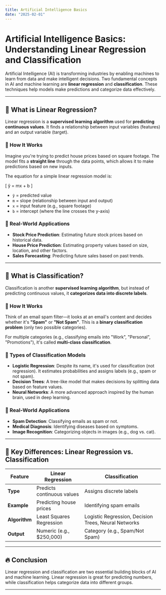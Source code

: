 ```yaml
---
title: Artificial Intelligence Basics
date: "2025-02-01"
---
```


# Artificial Intelligence Basics: Understanding Linear Regression and Classification

Artificial Intelligence (AI) is transforming industries by enabling machines to learn from data and make intelligent decisions. Two fundamental concepts in AI and machine learning are **linear regression** and **classification**. These techniques help models make predictions and categorize data effectively.

---

## 📌 What is Linear Regression?

Linear regression is a **supervised learning algorithm** used for **predicting continuous values**. It finds a relationship between input variables (features) and an output variable (target).

### **🔹 How It Works**

Imagine you're trying to predict house prices based on square footage. The model fits a **straight line** through the data points, which allows it to make predictions based on new inputs.

The equation for a simple linear regression model is:

\[
ŷ = mx + b
\]

- `ŷ` = predicted value
- `m` = slope (relationship between input and output)
- `x` = input feature (e.g., square footage)
- `b` = intercept (where the line crosses the y-axis)

### **🔹 Real-World Applications**

- **Stock Price Prediction**: Estimating future stock prices based on historical data.
- **House Price Prediction**: Estimating property values based on size, location, and other factors.
- **Sales Forecasting**: Predicting future sales based on past trends.

---

## 📌 What is Classification?

Classification is another **supervised learning algorithm**, but instead of predicting continuous values, it **categorizes data into discrete labels**.

### **🔹 How It Works**

Think of an email spam filter—it looks at an email's content and decides whether it's **"Spam"** or **"Not Spam"**. This is a **binary classification problem** (only two possible categories).

For multiple categories (e.g., classifying emails into "Work", "Personal", "Promotions"), it's called **multi-class classification**.

### **🔹 Types of Classification Models**

- **Logistic Regression**: Despite its name, it's used for classification (not regression). It estimates probabilities and assigns labels (e.g., spam or not spam).
- **Decision Trees**: A tree-like model that makes decisions by splitting data based on feature values.
- **Neural Networks**: A more advanced approach inspired by the human brain, used in deep learning.

### **🔹 Real-World Applications**

- **Spam Detection**: Classifying emails as spam or not.
- **Medical Diagnosis**: Identifying diseases based on symptoms.
- **Image Recognition**: Categorizing objects in images (e.g., dog vs. cat).

---

## 🚀 Key Differences: Linear Regression vs. Classification

| Feature       | Linear Regression          | Classification                                       |
| ------------- | -------------------------- | ---------------------------------------------------- |
| **Type**      | Predicts continuous values | Assigns discrete labels                              |
| **Example**   | Predicting house prices    | Identifying spam emails                              |
| **Algorithm** | Least Squares Regression   | Logistic Regression, Decision Trees, Neural Networks |
| **Output**    | Numeric (e.g., $250,000)   | Category (e.g., Spam/Not Spam)                       |

---

## 🔥 Conclusion

Linear regression and classification are two essential building blocks of AI and machine learning. Linear regression is great for predicting numbers, while classification helps categorize data into different groups.

---
